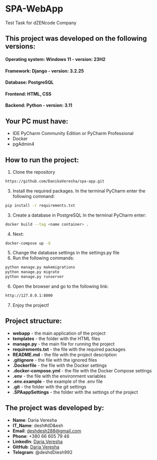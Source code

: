 # SPA-WebApp
Test Task for dZENcode Company 

## This project was developed on the following versions:
#### Operating system: Windows 11 - version: 23H2
#### Framework: Django - version: 3.2.25
#### Database: PostgreSQL
#### Frontend: HTML, CSS
#### Backend: Python - version: 3.11

## Your PC must have:
- IDE PyCharm Community Edition or PyCharm Professional
- Docker
- pgAdmin4
  
## How to run the project:
1. Clone the repository
```bash
https://github.com/DanikaVeresha/spa-app.git
```
3. Install the required packages. In the terminal PyCharm enter the following command:
```bash
pip install -r requirements.txt
```
3. Create a database in PostgreSQL
   In the terminal PyCharm enter:
```bash
docker build --tag <name container> .
```
4. Next:
```bash
docker-compose up -d
```
5. Change the database settings in the settings.py file
6. Run the following commands:
```bash
python manage.py makemigrations
python manage.py migrate
python manage.py runserver
```
6. Open the browser and go to the following link:
```bash
http://127.0.0.1:8000
```
7. Enjoy the project!

## Project structure:
- **webapp** - the main application of the project
- **templates** - the folder with the HTML files
- **manage.py** - the main file for running the project
- **requirements.txt** - the file with the required packages
- **README.md** - the file with the project description
- **.gitignore** - the file with the ignored files
- **.Dockerfile** - the file with the Docker settings
- **.docker-compose.yml** - the file with the Docker Compose settings
- **.env** - the file with the environment variables
- **.env.example** - the example of the .env file
- **.git** - the folder with the git settings
- **.SPAappSettings** - the folder with the settings of the project

## The project was developed by:
- **Name**: Daria Veresha
- **IT_Name**: desh#dD&esh
- **Email**: deshdesh288@gmail.com
- **Phone**: +380 66 605 79 46
- **LinkedIn**: [Daria Veresha](https://www.linkedin.com/in/daria-veresha-a1912b2ba/)
- **GitHub**: [Daria Veresha](https://github.com/DanikaVeresha?tab=repositories)
- **Telegram**: @deshdDiesh992
